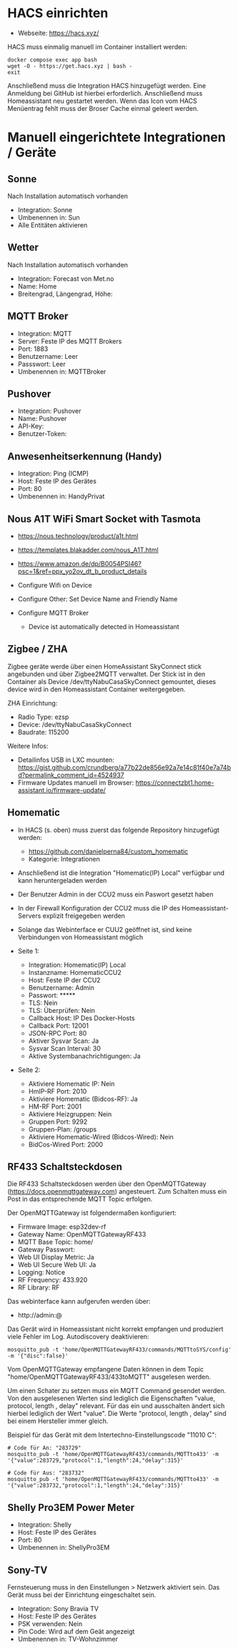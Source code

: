 
# HACS einrichten 

* Webseite: https://hacs.xyz/

HACS muss einmalig manuell im Container installiert werden:

```
docker compose exec app bash
wget -O - https://get.hacs.xyz | bash -
exit
```

Anschließend muss die Integration HACS hinzugefügt werden.
Eine Anmeldung bei GitHub ist hierbei erforderlich.
Anschließend muss Homeassistant neu gestartet werden.
Wenn das Icon vom HACS Menüentrag fehlt muss der Broser Cache einmal geleert werden.


# Manuell eingerichtete Integrationen / Geräte 


## Sonne 

Nach Installation automatisch vorhanden

* Integration: Sonne 
* Umbenennen in: Sun
* Alle Entitäten aktivieren


## Wetter 

Nach Installation automatisch vorhanden

* Integration: Forecast von Met.no 
* Name: Home
* Breitengrad, Längengrad, Höhe: <aus configuration.yaml>


## MQTT Broker

* Integration: MQTT 
* Server: Feste IP des MQTT Brokers
* Port: 1883
* Benutzername: Leer 
* Passswort: Leer 
* Umbenennen in: MQTTBroker


## Pushover 

* Integration: Pushover
* Name: Pushover
* API-Key: <Pushover API Key> 
* Benutzer-Token: <Pushover User Token>

## Anwesenheitserkennung (Handy)

* Integration: Ping (ICMP) 
* Host: Feste IP des Gerätes
* Port: 80 
* Umbenennen in: HandyPrivat


## Nous A1T WiFi Smart Socket with Tasmota

* https://nous.technology/product/a1t.html
* https://templates.blakadder.com/nous_A1T.html
* https://www.amazon.de/dp/B0054PSI46?psc=1&ref=ppx_yo2ov_dt_b_product_details

* Configure Wifi on Device 
* Configure Other: Set Device Name and Friendly Name 
* Configure MQTT Broker 
  * Device ist automatically detected in Homeassistant 


## Zigbee / ZHA

Zigbee geräte werde über einen HomeAssistant SkyConnect stick angebunden und über Zigbee2MQTT verwaltet.
Der Stick ist in den Container als Device /dev/ttyNabuCasaSkyConnect gemountet, dieses device wird in den Homeassistant Container weitergegeben. 

ZHA Einrichtung:
* Radio Type: ezsp
* Device: /dev/ttyNabuCasaSkyConnect
* Baudrate: 115200

Weitere Infos:
* Detailinfos USB in LXC mounten: https://gist.github.com/crundberg/a77b22de856e92a7e14c81f40e7a74bd?permalink_comment_id=4524937
* Firmware Updates manuell im Browser: https://connectzbt1.home-assistant.io/firmware-update/


## Homematic 

* In HACS (s. oben) muss zuerst das folgende Repository hinzugefügt werden: 
  * https://github.com/danielperna84/custom_homematic
  * Kategorie: Integrationen
* Anschließend ist die Integration "Homematic(IP) Local" verfügbar und kann heruntergeladen werden
* Der Benutzer Admin in der CCU2 muss ein Paswort gesetzt haben
* In der Firewall Konfiguration der CCU2 muss die IP des Homeassistant-Servers explizit freigegeben werden
* Solange das Webinterface er CUU2 geöffnet ist, sind keine Verbindungen von Homeassistant möglich

* Seite 1:
  * Integration: Homematic(IP) Local
  * Instanzname: HomematicCCU2
  * Host: Feste IP der CCU2
  * Benutzername: Admin
  * Passwort: *****
  * TLS: Nein
  * TLS: Überprüfen: Nein
  * Callback Host: IP Des Docker-Hosts 
  * Callback Port: 12001 
  * JSON-RPC Port: 80
  * Aktiver Sysvar Scan: Ja
  * Sysvar Scan Interval: 30
  * Aktive Systembanachrichtigungen: Ja

* Seite 2:
  * Aktiviere Homematic IP: Nein
  * HmIP-RF Port: 2010
  * Aktiviere Homematic (Bidcos-RF): Ja
  * HM-RF Port: 2001
  * Aktiviere Heizgruppen: Nein
  * Gruppen Port: 9292
  * Gruppen-Plan: /groups
  * Aktiviere Homematic-Wired (Bidcos-Wired): Nein
  * BidCos-Wired Port: 2000


## RF433 Schaltsteckdosen 

Die RF433 Schaltsteckdosen werden über den OpenMQTTGateway (https://docs.openmqttgateway.com) angesteuert.
Zum Schalten muss ein Post in das entsprechende MQTT Topic erfolgen.

Der OpenMQTTGateway ist folgendermaßen konfiguriert:
* Firmware Image: esp32dev-rf
* Gateway Name: OpenMQTTGatewayRF433
* MQTT Base Topic: home/
* Gateway Passwort: <gesetzt>
* Web UI Display Metric: Ja
* Web UI Secure Web UI: Ja
* Logging: Notice
* RF Frequency: 433.920
* RF Library: RF

Das webinterface kann aufgerufen werden über:
* http://admin:<Gateway Passwort>@<feste ip> 

Das Gerät wird in Homeassistant nicht korrekt empfangen und produziert viele Fehler im Log. 
Autodiscovery deaktivieren:
```
mosquitto_pub -t 'home/OpenMQTTGatewayRF433/commands/MQTTtoSYS/config' -m '{"disc":false}'
```


Vom OpenMQTTGateway empfangene Daten können in dem Topic "home/OpenMQTTGatewayRF433/433toMQTT" ausgelesen werden. 

Um einen Schater zu setzen muss ein MQTT Command gesendet werden.
Von den ausgelesenen Werten sind lediglich die Eigenschaften "value, protocol, length , delay" relevant. 
Für das ein und ausschalten ändert sich hierbei lediglich der Wert "value". 
Die Werte "protocol, length , delay" sind bei einem Hersteller immer gleich. 

Beispiel für das Gerät mit dem Intertechno-Einstellungscode "11010 C":
```
# Code für An: "283729"
mosquitto_pub -t 'home/OpenMQTTGatewayRF433/commands/MQTTto433' -m '{"value":283729,"protocol":1,"length":24,"delay":315}'

# Code für Aus: "283732"
mosquitto_pub -t 'home/OpenMQTTGatewayRF433/commands/MQTTto433' -m '{"value":283732,"protocol":1,"length":24,"delay":315}'
```


## Shelly Pro3EM Power Meter 

* Integration: Shelly 
* Host: Feste IP des Gerätes
* Port: 80 
* Umbenennen in: ShellyPro3EM


## Sony-TV

Fernsteuerung muss in den Einstellungen > Netzwerk aktiviert sein.
Das Gerät muss bei der Einrichtung eingeschaltet sein. 

* Integration: Sony Bravia TV
* Host: Feste IP des Gerätes
* PSK verwenden: Nein
* Pin Code: Wird auf dem Geät angezeigt 
* Umbenennen in: TV-Wohnzimmer
